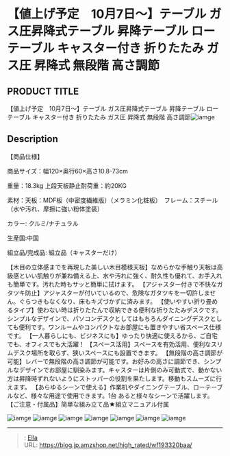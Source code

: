 # 【値上げ予定　10月7日～】テーブル ガス圧昇降式テーブル 昇降テーブル ローテーブル キャスター付き 折りたたみ ガス圧 昇降式 無段階 高さ調節


## PRODUCT TITLE 

【値上げ予定　10月7日～】テーブル ガス圧昇降式テーブル 昇降テーブル ローテーブル キャスター付き 折りたたみ ガス圧 昇降式 無段階 高さ調節![iamge](https://b2bfiles1.gigab2b.cn/image/wkseller/301/wf193320/20200410_3c81c3a4e0f934335843107144027149.jpg)

## Description


【商品仕様】

商品サイズ：幅120×奥行60×高さ10.8-73cm

重量：18.3kg 上段天板静止耐荷重：約20KG

素材：天板：MDF板（中密度繊維版）（メラミン化粧板）　フレーム：スチール（水や汚れ、摩擦に強い粉体塗装）

カラー: クルミ/ナチュラル

生産国:中国

組立品/完成品: 組立品（キャスターだけ）



【木目の立体感までを再現した美しい木目模様天板】なめらかな手触り天板は高級感といい肌触りが兼ね備える上、水や汚れに強く、耐久性も優れて、お手入れも簡単です。汚れた時もサッと簡単に拭けます。
【アジャスター付きで不快なガタツキ防止】アジャスターが付いているので、危険なガタツキを一切許しません。ぐらつきもなくなり、床もキズづかずに済みます。
【使いやすい折り畳めるタイプ】使わない時は折りたたんで収納できる便利な折りたたみデスクです。シンプルなデザインで、パソコンデスクとしてはもちろんダイニングデスクとしても便利です。ワンルームやコンパクトなお部屋にも置きやすい省スペース仕様です。
【一人暮らしにも、ビジネスにも】ゆったり快適に使えるから、ご自宅でも、オフィスでも大活躍！
【スペース活用】スペースを有効活用、便利なスリムデスク場所を取らず、狭いスペースにも設置できます。
【無段階の高さ調節が可能】レバーで無段階の高さ調節が可能です。お好みの高さに調節でき、シンプルなデザインでお部屋に馴染みます。キャスターは片側のみ可動式で、動かない方は昇降時ずれないようにストッパーの役割を果たします。移動もスムーズに行えます。
【あらゆるシーンで使える】作業机やダイニングテーブル、ローテーブルなど、様々な用途で使用できます。1台 あると様々なシーンで活躍します。
【ご注意・付属品】简単な組み立て品★組立マニュアル付属


![iamge](https://b2bfiles1.gigab2b.cn/image/wkseller/301/wf193320/20200410_b6ff544f088dc577fb352002d43a1163.jpg)
![iamge](https://b2bfiles1.gigab2b.cn/image/wkseller/301/wf193320/20200410_64f9f6cf7095cf610ab99d6fc18f5664.jpg)
![iamge](https://b2bfiles1.gigab2b.cn/image/wkseller/301/wf193320/20200410_66a04078dda68109179f9923f2347689.jpg)
![iamge](https://b2bfiles1.gigab2b.cn/image/wkseller/301/wf193320/20200410_072df69cc51b5fd5aeb90d18a7af529c.jpg)
![iamge](https://b2bfiles1.gigab2b.cn/image/wkseller/301/wf193320/20200410_efa5151162f8f4fda81f1215a4423dda.jpg)
![iamge](https://b2bfiles1.gigab2b.cn/image/wkseller/301/wf193320/20200410_df0bb1cdf7055cbb05bcbd4b82676be1.jpg)
![iamge](https://b2bfiles1.gigab2b.cn/image/wkseller/301/wf193320/20200410_0f7e41de700834540b4f91e37498351d.jpg)


---

> : [Ella](https://blog.jp.amzshop.net/)  
> URL: https://blog.jp.amzshop.net/high_rated/wf193320baa/  

